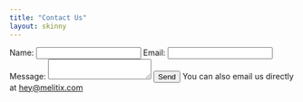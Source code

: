 ```yaml
---
title: "Contact Us"
layout: skinny
---
```


<form class="design-a" action="https://formspree.io/f/xpwzlvnb" method="POST">
	<label for="name">Name:</label>
	<input type="text" name="name">
	<label for="email">Email:</label>
	<input type="email" name="email">
	<label for="message">Message:</label>
	<textarea name="message"></textarea>
	<input type="submit" value="Send" class="btn primary">
	<i class="fa fa-envelope"></i> You can also email us directly at <a href="mailto:hey@melitix.com">hey@melitix.com</a>
</form>
